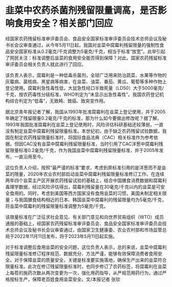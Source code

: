 # 韭菜中农药杀菌剂残留限量调高，是否影响食用安全？相关部门回应

经国家农药残留标准审评委员会、食品安全国家标准审评委员会技术总师会议及秘书长会议审查通过，从今年5月11日起，我国对韭菜中腐霉利残留限量的强制性食品安全国家标准从0.2毫克/千克调整为5毫克/千克，相当于标准“放宽”。此举引起了网民关注：标准调整后韭菜的食用安全能否得到保障？对此，国家农药残留标准审评委员会相关负责人就此进行了回应。

该负责人表示，腐霉利是一种低毒杀菌剂，全球广泛用来防治蔬菜、水果等作物的灰霉病、菌核病、黑星病等病害，在韭菜、油菜、番茄、黄瓜、葡萄等多种作物上登记使用。腐霉利急性毒性低，大鼠急性经口半致死量（LD50）大于5000毫克/千克，按农药毒性分级标准，WHO判定为“未显示出急性毒性”。我国农药登记机构综合判定为“低毒”，无致畸、致癌、致突变作用。

据北京青年报记者了解，我国从1993年批准腐霉利在韭菜上登记使用，并于2005年确定了残留限量0.2毫克/千克的标准，那为什么如今要做出修改呢？据了解，1993年我国批准腐霉利在韭菜上登记使用时，风险评估科研基础还较薄弱，一直没有制定韭菜中腐霉利残留限量标准。本世纪初，由于缺乏农药残留试验数据，我国在制定农药残留限量标准时，将国际食品法典（CAC）相关标准作为参考依据。但因CAC没有韭菜中腐霉利残留限量标准，当时引用了CAC洋葱中腐霉利残留限量标准0.2毫克/千克，作为我国韭菜中腐霉利残留限量标准，并于2005年发布，一直沿用至今。

这位负责人介绍，按照“最严谨的标准”要求，考虑到原标准引用的是洋葱而不是韭菜的限量，2020年农业农村部启动韭菜中腐霉利残留限量标准修订工作。在连续两年四个韭菜主产区开展农药残留试验的基础上，结合中国膳食消费数据和腐霉利毒理学数据，经过风险评估得出，腐霉利残留量在30毫克/千克以内的韭菜是可安全食用的。同时，考虑到美国等西方国家没有食用韭菜的习惯，美国未制定相关限量；与我国膳食结构相近的日本、韩国韭菜中腐霉利的残留限量均为5毫克/千克，将韭菜中腐霉利的残留限量标准调整为5毫克/千克。

该限量标准在广泛征求社会意见、有关部门意见和向世界贸易组织（WTO）成员通报的基础上，经国家农药残留标准审评委员会、食品安全国家标准审评委员会技术总师会议及秘书长会议审查通过，由国家卫生健康委、农业农村部和市场监管总局于2022年11月11日发布，将于2023年5月11日起实施。

对于标准调整后食用韭菜的安全问题，这位负责人表示，总的来说，韭菜中腐霉利残留限量标准修订程序规范、数据充分、方法严谨，能够有效保障消费者食用安全。对于保障韭菜的质量安全，关键是标准要实施落地，确保生产出来的韭菜符合限量标准。此次在修订残留限量标准时，也同步修订了农药标签，将腐霉利在韭菜上每茬的施药次数从两次变更为一次，强化用药指导，从严规范用药行为。通过严格按标生产，保障老百姓食用韭菜安全。文/本报记者
张钦

